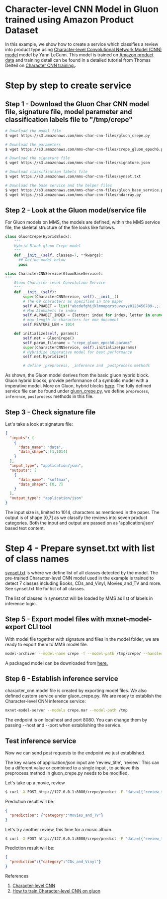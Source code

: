 # Character-level CNN Model in Gluon trained using Amazon Product Dataset

In this example, we show how to create a service which classifies a review into product type using [Character-level Convolutional Network Model (CNN) model](https://papers.nips.cc/paper/5782-character-level-convolutional-networks-for-text-classification.pdf) model by Yann LeCunn. This model is trained on [Amazon product data](http://jmcauley.ucsd.edu/data/amazon/) and training detail can be found in a detailed tutorial from Thomas Delteil on [Character CNN training.](https://github.com/ThomasDelteil/CNN_NLP_MXNet).


# Step by step to create service

## Step 1 - Download the Gluon Char CNN model file, signature file, model parameter and classification labels file to "/tmp/crepe"

```bash
# Download the model file
$ wget https://s3.amazonaws.com/mms-char-cnn-files/gluon_crepe.py

# Download the parameters
$ wget https://s3.amazonaws.com/mms-char-cnn-files/crepe_gluon_epoch6.params

# Download the signature file
$ wget https://s3.amazonaws.com/mms-char-cnn-files/signature.json

# Download classification labels file
$ wget https://s3.amazonaws.com/mms-char-cnn-files/synset.txt

# Download the base service and the helper files
$ wget https://s3.amazonaws.com/mms-char-cnn-files/gluon_base_service.py
$ wget https://s3.amazonaws.com/mms-char-cnn-files/ndarray.py
```

## Step 2 - Look at the Gluon model/service  file

For Gluon models on MMS, the models are defined, within the MMS service file, the skeletal structure of the file looks like follows.

```python
class GluonCrepe(HybridBlock):
    """
    Hybrid Block gluon Crepe model
    """
    def __init__(self, classes=7, **kwargs):
      ## Define model below
      pass

class CharacterCNNService(GluonBaseService):
"""
    Gluon Character-level Convolution Service
    """
    def __init__(self):
        super(CharacterCNNService, self).__init__()    
        # The 69 characters as specified in the paper
        self.ALPHABET = list("abcdefghijklmnopqrstuvwxyz0123456789-,;.!?:'\"/\\|_@#$%^&*~`+ =<>()[]{}")
        # Map Alphabets to index
        self.ALPHABET_INDEX = {letter: index for index, letter in enumerate(self.ALPHABET)}
        # max-length in characters for one document
        self.FEATURE_LEN = 1014

    def initialize(self, params):
        self.net = GluonCrepe()
        self.param_filename = "crepe_gluon_epoch6.params"
        super(CharacterCNNService, self).initialize(params)
        # Hybridize imperative model for best performance
        self.net.hybridize()

        # define _preprocess, _inference and _postprocess methods
```

As shown, the Gluon model derives from the basic gluon hybrid block. Gluon hybrid blocks, provide performance of a symbolic model with a imperative model. More on Gluon, hybrid blocks [here](https://gluon.mxnet.io/chapter07_distributed-learning/hybridize.html).
The fully defined service file can be found under [gluon_crepe.py](gluon_crepe.py), we define `preprocess`, `inference`, `postprocess` methods in this file.

## Step 3 - Check signature file

Let's take a look at signature file:
```json
{
  "inputs": [
    {
      "data_name": "data",
      "data_shape": [1,1014]
    }
  ],
  "input_type": "application/json",
  "outputs": [
    {
      "data_name": "softmax",
      "data_shape": [0, 7]
    }
  ],
  "output_type": "application/json"
}

```
The input size is, limited to 1014, characters as mentioned in the paper. The output is of shape [0,7] as we classify the reviews into seven product categories. Both the input and output are passed on as 'application/json' based text content.

# Step 4 - Prepare synset.txt with list of class names

[synset.txt](synset.txt) is where we define list of all classes detected by the model. The pre-trained Character-level CNN model used in the example is trained to detect 7 classes including Books, CDs_and_Vinyl, Movies_and_TV and more. See synset.txt file for list of all classes.

The list of classes in synset.txt will be loaded by MMS as list of labels in inference logic.


## Step 5 - Export model files with mxnet-model-export CLI tool

With model file together with signature and  files in the model folder, we are ready to export them to MMS model file.

```bash
model-archiver --model-name crepe -f --model-path /tmp/crepe/ --handler gluon_crepe:crepe_inference --runtime python --export-path /tmp
```

A packaged model can be downloaded from [here.](https://s3.amazonaws.com/mms-char-cnn-files/character_cnn.model)

## Step 6 - Establish inference service

character_cnn.model file is created by exporting model files. We also defined custom service under gluon_crepe.py. We are ready to establish the Character-level CNN inference service:

```bash
mxnet-model-server --models crepe.mar --model-path /tmp
```

The endpoint is on localhost and port 8080. You can change them by passing --host and --port when establishing the service.

## Test inference service

Now we can send post requests to the endpoint we just established.


The key values of application/json input are 'review_title', 'review'. This can be a different value or combined to a single input , to achieve this preprocess method in gluon_crepe.py needs to be modified.

Let's take up a movie, review

```bash
$ curl -X POST http://127.0.0.1:8080/crepe/predict -F "data=[{'review_title':'Inception is the best','review': 'great direction and story'}]"
```
Prediction result will be:

```json
{
  "prediction": {"category":"Movies_and_TV"}
}
```

Let's try another review, this time for a music album.

```bash
$ curl -X POST http://127.0.0.1:8080/crepe/predict -F "data=[{'review_title':'fantastic quality','review': 'quality sound playback'}]"
```

Prediction result will be:

```json
{
  "prediction":{"category":"CDs_and_Vinyl"}
}
```

References
1. [Character-level CNN](https://papers.nips.cc/paper/5782-character-level-convolutional-networks-for-text-classification.pdf)
2. [How to train Character-level CNN on gluon](https://github.com/ThomasDelteil/CNN_NLP_MXNet)
